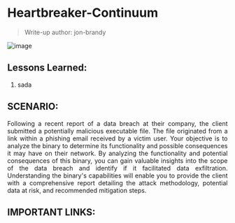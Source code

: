 # Heartbreaker-Continuum
> Write-up author: jon-brandy

![image](https://github.com/user-attachments/assets/7fe97ce5-0ab7-43a6-97ef-2e981e1c373a)

## Lessons Learned:
1. sada

## SCENARIO:

<p align="justify">Following a recent report of a data breach at their company, the client submitted a potentially malicious executable file. The file originated from a link within a phishing email received by a victim user. Your objective is to analyze the binary to determine its functionality and possible consequences it may have on their network. By analyzing the functionality and potential consequences of this binary, you can gain valuable insights into the scope of the data breach and identify if it facilitated data exfiltration. Understanding the binary's capabilities will enable you to provide the client with a comprehensive report detailing the attack methodology, potential data at risk, and recommended mitigation steps.</p>

## IMPORTANT LINKS:

```

```
